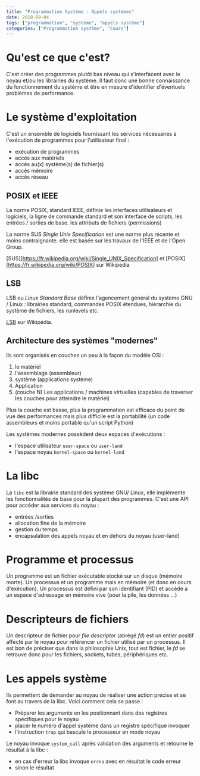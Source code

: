 ```yaml
---
title: "Programmation Système : Appels systèmes"
date: 2018-09-04
tags: ["programmation", "système", "appels système"]
categories: ["Programmation système", "Cours"]
---
```


# Qu'est ce que c'est?

C'est créer des programmes plutôt bas niveau qui s'interfacent avec le noyau
et/ou les librairies du système. Il faut donc une bonne connaissance du
fonctionnement du système et être en mesure d'identifier d'éventuels problèmes
de performance.

# Le système d'exploitation

C'est un ensemble de logiciels fournissant les services nécessaires à
l'exécution de programmes pour l'utilisateur final :

 - exécution de programmes
 - accès aux matériels
 - accès au(x) système(s) de fichier(s)
 - accès mémoire
 - accès réseau

## POSIX et IEEE

La norme POSIX, standard IEEE, définie les interfaces utilisateurs et
logiciels, la ligne de commande standard et son interface de scripts, les
entrées / sorties de base. les attributs de fichiers (permissions)

La norme SUS *Single Unix Specification* est une norme plus récente et moins
contraignante. elle est basée sur les travaux de l'IEEE et de l'Open Group.

[SUS][https://fr.wikipedia.org/wiki/Single_UNIX_Specification] et
[POSIX][https://fr.wikipedia.org/wiki/POSIX] sur Wikipedia

## LSB

LSB ou *Linux Standard Base* définie l'agencement général du système GNU / Linux
: librairies standard, commandes POSIX étendues, hiérarchie du système de
fichiers, les runlevels etc.

[LSB](https://fr.wikipedia.org/wiki/Linux_Standard_Base) sur Wikipédia.

## Architecture des systèmes "modernes"

Ils sont organisés en couches un peu à la façon du modèle OSI : 

 1. le matériel
 2. l'assemblage (assembleur)
 3. système (applications système)
 4. Application
 5. (couche N) Les applications / machines virtuelles (capables de traverser les
    couches pour atteindre le matériel)

 Plus la couche est basse, plus la programmation est efficace du point de vue
 des performances mais plus difficile est la portabilité (un code assembleurs et
 moins portable qu'un script Python)

 Les systèmes modernes possèdent deux espaces d'exécutions : 

  - l'espace utilisateur `user-space` ou `user-land`
  - l'espace noyau `kernel-space` ou `kernel-land`

# La libc

La `libc` est la librairie standard des système GNU/ Linux, elle implémente
les fonctionnalités de base pour la plupart des programmes. C'est une API pour
accéder aux services du noyau :

 - entrées /sorties
 - allocation fine de la mémoire
 - gestion du temps
 - encapsulation des appels noyau et en dehors du noyau (user-land)

# Programme et processus

Un programme est un fichier exécutable stocké sur un disque (mémoire morte). Un
processus et un programme mais en mémoire (et donc en cours d'exécution). Un
processus est défini par son identifiant (PID) et accède à un espace d'adressage
en mémoire vive (pour la pile, les données ...)

# Descripteurs de fichiers

Un descripteur de fichier pour *file descriptor* (abrégé *fd*) est un entier
positif affecté par le noyau pour référencer un fichier utilisé par un
processus. Il est bon de préciser que dans la philosophie Unix, tout est
fichier, le *fd* se retrouve donc pour les fichiers, sockets, tubes,
périphériques etc.

# Les appels système

Ils permettent de demander au noyau de réaliser une action précise et se font au
travers de la libc. Voici comment cela se passe : 

 - Préparer les arguments en les positionnant dans des registres spécifiques
   pour le noyau
 - placer le numéro d'appel système dans un registre spécifique invoquer
 - l'instruction `trap` qui bascule le processeur en mode noyau

Le noyau invoque `system_call` après validation des arguments et retourne le
résultat à la libc :

 - en cas d'erreur la libc invoque `errno` avec en résultat le code erreur
 - sinon le résultat
